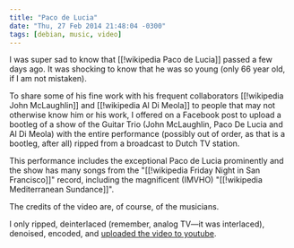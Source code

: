 ```yaml
---
title: "Paco de Lucia"
date: "Thu, 27 Feb 2014 21:48:04 -0300"
tags: [debian, music, video]
---
```


I was super sad to know that [[!wikipedia Paco de Lucia]] passed a few days
ago. It was shocking to know that he was so young (only 66 year old, if I am
not mistaken).

To share some of his fine work with his frequent collaborators
[[!wikipedia John McLaughlin]] and [[!wikipedia Al Di Meola]] to people that
may not otherwise know him or his work, I offered on a Facebook post to
upload a bootleg of a show of the Guitar Trio (John McLaughlin, Paco De
Lucia and Al Di Meola) with the entire performance (possibly out of order,
as that is a bootleg, after all) ripped from a broadcast to Dutch TV
station.

This performance includes the exceptional Paco de Lucia prominently and the
show has many songs from the "[[!wikipedia Friday Night in San Francisco]]"
record, including the magnificent (IMVHO)
"[[!wikipedia Mediterranean Sundance]]".

The credits of the video are, of course, of the musicians.

I only ripped, deinterlaced (remember, analog TV&mdash;it was interlaced),
denoised, encoded, and [uploaded the video to youtube][1].

[1]: http://youtu.be/0tzfUYz2t5w


